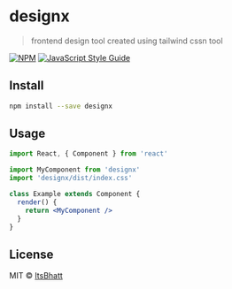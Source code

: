 # designx

> frontend design tool created using tailwind cssn tool

[![NPM](https://img.shields.io/npm/v/designx.svg)](https://www.npmjs.com/package/designx) [![JavaScript Style Guide](https://img.shields.io/badge/code_style-standard-brightgreen.svg)](https://standardjs.com)

## Install

```bash
npm install --save designx
```

## Usage

```jsx
import React, { Component } from 'react'

import MyComponent from 'designx'
import 'designx/dist/index.css'

class Example extends Component {
  render() {
    return <MyComponent />
  }
}
```

## License

MIT © [ItsBhatt](https://github.com/ItsBhatt)
